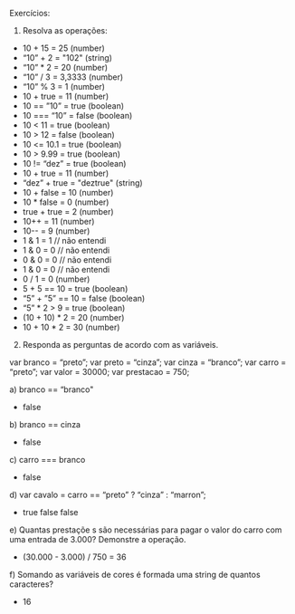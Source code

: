 Exercícios:

1. Resolva as operações:
- 10 + 15 = 25 (number)
- “10” + 2 = "102" (string)
- “10” * 2 = 20 (number)
- “10” / 3 = 3,3333 (number)
- “10” % 3 = 1 (number)
- 10 + true = 11 (number)
- 10 == ”10” = true (boolean)
- 10 === “10” = false (boolean)
- 10 < 11 = true (boolean)
- 10 > 12 = false (boolean)
- 10 <= 10.1 = true (boolean)
- 10 > 9.99 = true (boolean)
- 10 != “dez” = true (boolean)
- 10 + true = 11 (number)
- “dez” + true = "deztrue" (string)
- 10 + false = 10 (number)
- 10 * false = 0 (number)
- true + true = 2 (number)
- 10++ = 11 (number)
- 10-- = 9 (number)
- 1 & 1 = 1 // não entendi
- 1 & 0 = 0 // não entendi
- 0 & 0 = 0 // não entendi
- 1 & 0 = 0 // não entendi
- 0 / 1 = 0 (number)
- 5 + 5 == 10 = true (boolean)
- “5” + ”5” == 10 = false (boolean)
- “5” * 2 > 9 = true (boolean)
- (10 + 10) * 2 = 20 (number)
- 10 + 10 * 2 = 30 (number)

2. Responda as perguntas de acordo com as variáveis.

var branco = “preto”;
var preto = “cinza”;
var cinza = “branco”;
var carro = “preto”;
var valor = 30000;
var prestacao = 750;

a) branco == “branco"
- false

b) branco == cinza
- false

c) carro === branco
- false

d) var cavalo = carro == “preto” ? “cinza” : “marron”;
- true false false

e) Quantas prestaçõe s são necessárias para pagar o valor do carro com uma entrada de 3.000? Demonstre a operação.
- (30.000 - 3.000) / 750 = 36

f) Somando as variáveis de cores é formada uma string de quantos caracteres?
- 16